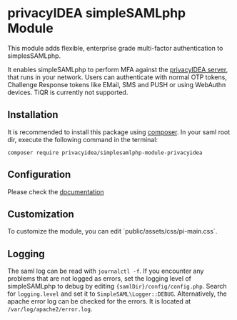 # privacyIDEA simpleSAMLphp Module

This module adds flexible, enterprise grade multi-factor authentication 
to simplesSAMLphp.

It enables simpleSAMLphp to perform MFA against the [privacyIDEA server](https://github.com/privacyidea/privacyidea), 
that runs in your network. Users can authenticate with normal OTP tokens, 
Challenge Response tokens like EMail, SMS and PUSH or using WebAuthn devices.
TiQR is currently not supported.

## Installation
It is recommended to install this package using [composer](https://getcomposer.org/). In your saml root dir, execute the following command in the terminal:

`composer require privacyidea/simplesamlphp-module-privacyidea`

## Configuration
Please check the [documentation](https://github.com/privacyidea/simplesamlphp-module-privacyidea/blob/master/docs/privacyidea.md)

## Customization
To customize the module, you can edit ´public/assets/css/pi-main.css´.

## Logging
The saml log can be read with `journalctl -f`. 
If you encounter any problems that are not logged as errors, 
set the logging level of simpleSAMLphp to debug by 
editing `{samlDir}/config/config.php`. 
Search for `logging.level` and set it 
to `SimpleSAML\Logger::DEBUG`. Alternatively, 
the apache error log can be checked for the errors. 
It is located at `/var/log/apache2/error.log`.
